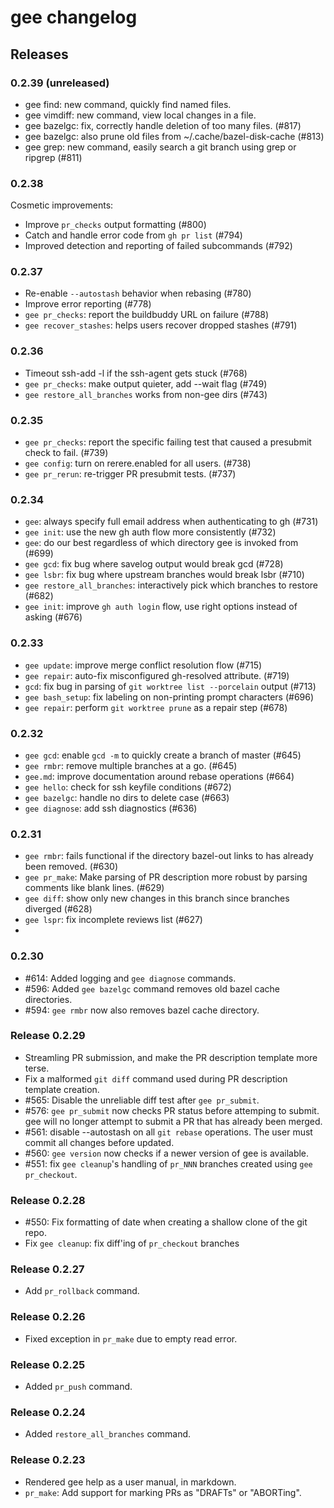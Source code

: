 # gee changelog

## Releases


### 0.2.39 (unreleased)

* gee find: new command, quickly find named files.
* gee vimdiff: new command, view local changes in a file.
* gee bazelgc: fix, correctly handle deletion of too many files. (#817)
* gee bazelgc: also prune old files from ~/.cache/bazel-disk-cache (#813)
* gee grep: new command, easily search a git branch using grep or ripgrep (#811)

### 0.2.38

Cosmetic improvements:

* Improve `pr_checks` output formatting (#800)
* Catch and handle error code from `gh pr list` (#794)
* Improved detection and reporting of failed subcommands (#792)

### 0.2.37

* Re-enable `--autostash` behavior when rebasing (#780)
* Improve error reporting (#778)
* `gee pr_checks`: report the buildbuddy URL on failure (#788)
* `gee recover_stashes`: helps users recover dropped stashes (#791)

### 0.2.36

* Timeout ssh-add -l if the ssh-agent gets stuck (#768)
* `gee pr_checks`: make output quieter, add --wait flag (#749)
* `gee restore_all_branches` works from non-gee dirs (#743)

### 0.2.35

* `gee pr_checks`: report the specific failing test that caused a presubmit check to fail. (#739)
* `gee config`: turn on rerere.enabled for all users. (#738)
* `gee pr_rerun`: re-trigger PR presubmit tests. (#737)

### 0.2.34

* `gee`: always specify full email address when authenticating to gh (#731)
* `gee init`: use the new gh auth flow more consistently (#732)
* `gee`: do our best regardless of which directory gee is invoked from (#699)
* `gee gcd`: fix bug where savelog output would break gcd (#728)
* `gee lsbr`: fix bug where upstream branches would break lsbr (#710)
* `gee restore_all_branches`: interactively pick which branches to restore (#682)
* `gee init`: improve `gh auth login` flow, use right options instead of asking (#676)

### 0.2.33

* `gee update`: improve merge conflict resolution flow (#715)
* `gee repair`: auto-fix misconfigured gh-resolved attribute. (#719)
* `gcd`: fix bug in parsing of `git worktree list --porcelain` output (#713)
* `gee bash_setup`: fix labeling on non-printing prompt characters (#696)
* `gee repair`: perform `git worktree prune` as a repair step (#678)

### 0.2.32

* `gee gcd`: enable `gcd -m` to quickly create a branch of master (#645)
* `gee rmbr`: remove multiple branches at a go. (#645)
* `gee.md`: improve documentation around rebase operations (#664)
* `gee hello`: check for ssh keyfile conditions (#672)
* `gee bazelgc`: handle no dirs to delete case (#663)
* `gee diagnose`: add ssh diagnostics (#636)

### 0.2.31

* `gee rmbr`: fails functional if the directory bazel-out links to has already
  been removed. (#630)
* `gee pr_make`: Make parsing of PR description more robust by parsing comments
  like blank lines. (#629)
* `gee diff`: show only new changes in this branch since branches diverged (#628)
* `gee lspr`: fix incomplete reviews list (#627)
*
### 0.2.30

* #614: Added logging and `gee diagnose` commands.
* #596: Added `gee bazelgc` command removes old bazel cache directories.
* #594: `gee rmbr` now also removes bazel cache directory.

### Release 0.2.29

* Streamling PR submission, and make the PR description template more terse.
* Fix a malformed `git diff` command used during PR description template creation.
* #565: Disable the unreliable diff test after `gee pr_submit`.
* #576: `gee pr_submit` now checks PR status before attemping to submit.  gee
  will no longer attempt to submit a PR that has already been merged.
* #561: disable --autostash on all `git rebase` operations.  The user must
  commit all changes before updated.
* #560: `gee version` now checks if a newer version of gee is available.
* #551: fix `gee cleanup`'s handling of `pr_NNN` branches created using `gee pr_checkout`.

### Release 0.2.28

* #550: Fix formatting of date when creating a shallow clone of the git repo.
* Fix `gee cleanup`: fix diff'ing of `pr_checkout` branches

### Release 0.2.27

* Add `pr_rollback` command.

### Release 0.2.26

* Fixed exception in `pr_make` due to empty read error.

### Release 0.2.25

* Added `pr_push` command.

### Release 0.2.24

* Added `restore_all_branches` command.

### Release 0.2.23

* Rendered gee help as a user manual, in markdown.
* `pr_make`: Add support for marking PRs as "DRAFTs" or "ABORTing".
